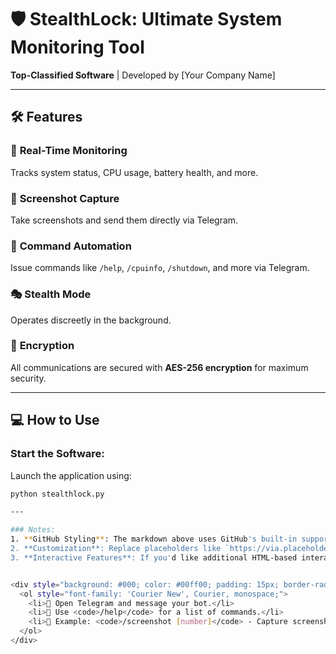 # 🛡️ StealthLock: Ultimate System Monitoring Tool  

**Top-Classified Software** | Developed by [Your Company Name]  

---

## 🛠 Features  

### 🚀 **Real-Time Monitoring**  
Tracks system status, CPU usage, battery health, and more.  

### 📸 **Screenshot Capture**  
Take screenshots and send them directly via Telegram.  

### 🔗 **Command Automation**  
Issue commands like `/help`, `/cpuinfo`, `/shutdown`, and more via Telegram.  

### 🎭 **Stealth Mode**  
Operates discreetly in the background.  

### 🔐 **Encryption**  
All communications are secured with **AES-256 encryption** for maximum security.  

---

## 💻 How to Use  

### **Start the Software**:  
Launch the application using:  
```bash
python stealthlock.py

---

### Notes:
1. **GitHub Styling**: The markdown above uses GitHub's built-in support for images, code blocks, headers, and lists for an attractive layout.
2. **Customization**: Replace placeholders like `https://via.placeholder.com/...` with actual images or assets hosted in your repository.
3. **Interactive Features**: If you'd like additional HTML-based interactivity for documentation, you could link to a GitHub Pages site hosting a styled HTML version. Let me know if you need help with that!


<div style="background: #000; color: #00ff00; padding: 15px; border-radius: 5px;">
  <ol style="font-family: 'Courier New', Courier, monospace;">
    <li>🔗 Open Telegram and message your bot.</li>
    <li>📝 Use <code>/help</code> for a list of commands.</li>
    <li>📸 Example: <code>/screenshot [number]</code> - Capture screenshots.</li>
  </ol>
</div>
